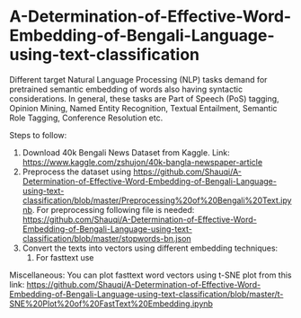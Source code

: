 # A-Determination-of-Effective-Word-Embedding-of-Bengali-Language-using-text-classification
Different target Natural Language Processing (NLP) tasks demand for pretrained semantic embedding of words also having syntactic considerations. In general, these tasks are Part of Speech (PoS) tagging, Opinion Mining, Named Entity Recognition, Textual Entailment, Semantic Role Tagging, Conference Resolution etc.

Steps to follow:
1. Download 40k Bengali News Dataset from Kaggle. Link: https://www.kaggle.com/zshujon/40k-bangla-newspaper-article
2. Preprocess the dataset using https://github.com/Shauqi/A-Determination-of-Effective-Word-Embedding-of-Bengali-Language-using-text-classification/blob/master/Preprocessing%20of%20Bengali%20Text.ipynb. For preprocessing following file is needed: https://github.com/Shauqi/A-Determination-of-Effective-Word-Embedding-of-Bengali-Language-using-text-classification/blob/master/stopwords-bn.json
3. Convert the texts into vectors using different embedding techniques:
    1. For fasttext use 


Miscellaneous:
You can plot fasttext word vectors using t-SNE plot from this link: https://github.com/Shauqi/A-Determination-of-Effective-Word-Embedding-of-Bengali-Language-using-text-classification/blob/master/t-SNE%20Plot%20of%20FastText%20Embedding.ipynb
